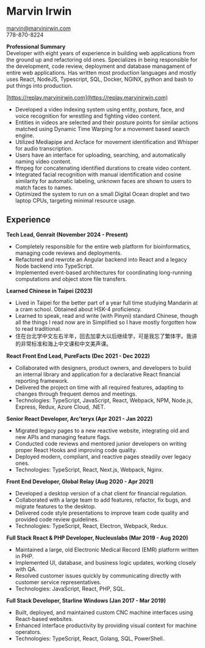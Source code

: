 # Marvin Irwin
marvin@marvinirwin.com  
778-870-8224  

**Professional Summary**  
Developer with eight years of experience in building web applications from the ground up and refactoring old ones.  Specializes in being responsible for the development, code review, deployment and database managament of entire web applications.  Has written most production languages and mostly uses React, NodeJS, Typescript, SQL, Docker, NGINX, python and bash to put things into production.

 [https://replay.marvinirwin.com](https://replay.marvinirwin.com)
- Developed a video indexing system using entity, posture, face, and voice recognition for wrestling and fighting video content.
- Entities in videos are selected and their posture points for similar actions matched using Dynamic Time Warping for a movement based search engine.
- Utilized Mediapipe and Arcface for movement identification and Whisper for audio transcription.  
- Users have an interface for uploading, searching, and automatically naming video content.  
- ffmpeg for concatenating identified durations to create video content.  
- Integrated facial recognition with manual identification and cosine similarity for automatic labeling,  unknown faces are shown to users to match faces to names.
- Optimized the system to run on a small Digital Ocean droplet and two laptop CPUs, targeting minimal resource usage.  

## Experience  

**Tech Lead, Genrait (November 2024 - Present)**  
- Completely responsible for the entire web platform for bioinformatics, managing code reviews and deployments.
- Refactored and rewrote an Angular backend into React and a legacy Node backend into TypeScript.
- Implemented event-based architectures for coordinating long-running computations and object store file transfers.

**Learned Chinese in Taipei (2023)**
- Lived in Taipei for the better part of a year full time studying Mandarin at a cram school.  Obtained about HSK-4 proficiency.
- Learned to speak, read and write (with Pinyni) standard Chinese, though all the things I read now are in Simplified so I have mostly forgotten how to read traditional.
- 住在台北学中文左右半年，回去加拿大以后继续学，可是我忘了繁体字。我讲的非常标准和海上中文课和中文美声课。

**React Front End Lead, PureFacts (Dec 2021 - Dec 2022)**  
- Collaborated with designers, product owners, and developers to build an internal library and application for a declarative React financial reporting framework.  
- Delivered the project on time with all required features, adapting to changes through frequent demos and meetings.  
- Technologies: TypeScript, JavaScript, React, Webpack, NPM, Node.js, Express, Redux, Azure Cloud, .NET.  

**Senior React Developer, Arc’teryx (Apr 2021 - Jan 2022)**  
- Migrated legacy pages to a new reactive website, integrating old and new APIs and managing feature flags.  
- Conducted code reviews and mentored junior developers on writing proper React Hooks and improving code quality.  
- Deployed modern, compliant, and reactive pages steadily over legacy ones.  
- Technologies: TypeScript, React, Next.js, Webpack, Nginx.  

**Front End Developer, Global Relay (Aug 2020 - Apr 2021)**  
- Developed a desktop version of a chat client for financial regulation.  
- Collaborated with a large team to add features, refactor, fix bugs, and migrate features to the desktop.  
- Delivered code style presentations to improve team code quality and provided code review guidelines.  
- Technologies: TypeScript, React, Electron, Webpack, Redux.  

**Full Stack React & PHP Developer, Nucleuslabs (Mar 2019 - Aug 2020)**  
- Maintained a large, old Electronic Medical Record (EMR) platform written in PHP.  
- Implemented UI, database, and business logic updates, working closely with QA.  
- Resolved customer issues quickly by communicating directly with customer service representatives.  
- Technologies: JavaScript, React, PHP, SQL.  

**Full Stack Developer, Starline Windows (Jan 2017 - Mar 2019)**  
- Built, deployed, and maintained custom CNC machine interfaces using React-based websites.  
- Enhanced interface productivity by providing visual context for machine operators.  
- Technologies: TypeScript, React, Golang, SQL, PowerShell.  
